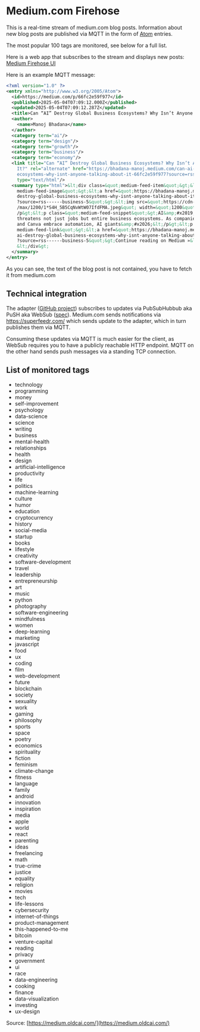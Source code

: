 # Medium.com Firehose

This is a real-time stream of medium.com blog posts. Information about new blog posts
are published via MQTT in the form of [Atom](https://en.wikipedia.org/wiki/Atom_(web_standard)) entries.

The most popular 100 tags are monitored, see below for a full list.

Here is a web app that subscribes to the stream and displays new posts: [Medium Firehose UI](https://stefan-hudelmaier.github.io/medium-firehose-ui/)

Here is an example MQTT message:

```xml
<?xml version="1.0" ?>
<entry xmlns="http://www.w3.org/2005/Atom">
  <id>https://medium.com/p/66fc2e59f977</id>
  <published>2025-05-04T07:09:12.000Z</published>
  <updated>2025-05-04T07:09:12.287Z</updated>
  <title>Can “AI” Destroy Global Business Ecosystems? Why Isn’t Anyone Talking About It?</title>
  <author>
    <name>Manoj Bhadana</name>
  </author>
  <category term="ai"/>
  <category term="design"/>
  <category term="growth"/>
  <category term="business"/>
  <category term="economy"/>
  <link title="Can “AI” Destroy Global Business Ecosystems? Why Isn’t Anyone Talking About 
    It?" rel="alternate" href="https://bhadana-manoj.medium.com/can-ai-destroy-global-business-
    ecosystems-why-isnt-anyone-talking-about-it-66fc2e59f977?source=rss------business-5" 
    type="text/html"/>
  <summary type="html">&lt;div class=&quot;medium-feed-item&quot;&gt;&lt;p class=&quot;
    medium-feed-image&quot;&gt;&lt;a href=&quot;https://bhadana-manoj.medium.com/can-ai-
    destroy-global-business-ecosystems-why-isnt-anyone-talking-about-it-66fc2e59f977
    ?source=rss------business-5&quot;&gt;&lt;img src=&quot;https://cdn-images-1.medium.com
    /max/1200/1*S4H_5B5CqNvWtW07IfdFMA.jpeg&quot; width=&quot;1200&quot;&gt;&lt;/a&gt;&lt;
    /p&gt;&lt;p class=&quot;medium-feed-snippet&quot;&gt;AI&amp;#x2019;s rapid rise
    threatens not just jobs but entire business ecosystems. As companies like Duolingo
    and Canva embrace automation, AI giants&amp;#x2026;&lt;/p&gt;&lt;p class=&quot;
    medium-feed-link&quot;&gt;&lt;a href=&quot;https://bhadana-manoj.medium.com/can-
    ai-destroy-global-business-ecosystems-why-isnt-anyone-talking-about-it-66fc2e59f977
    ?source=rss------business-5&quot;&gt;Continue reading on Medium »&lt;/a&gt;&lt;/p&gt;
    &lt;/div&gt;
  </summary>
</entry>
```

As you can see, the text of the blog post is not contained, you have to fetch it from medium.com

## Technical integration

The adapter ([GitHub project](https://github.com/stefan-hudelmaier/gcmb-medium-firehose)) subscribes to updates via PubSubHubbub aka PuSH aka WebSub ([spec](https://www.w3.org/TR/websub/)).
Medium.com sends notifications via https://superfeedr.com/ which sends update to the adapter, which in turn publishes them via MQTT.

Consuming these updates via MQTT is much easier for the client, as WebSub requires you to have a publicly reachable HTTP endpoint. MQTT on the other hand
sends push messages via a standing TCP connection.

## List of monitored tags

* technology
* programming
* money
* self-improvement
* psychology
* data-science
* science
* writing
* business
* mental-health
* relationships
* health
* design
* artificial-intelligence
* productivity
* life
* politics
* machine-learning
* culture
* humor
* education
* cryptocurrency
* history
* social-media
* startup
* books
* lifestyle
* creativity
* software-development
* travel
* leadership
* entrepreneurship
* art
* music
* python
* photography
* software-engineering
* mindfulness
* women
* deep-learning
* marketing
* javascript
* food
* ux
* coding
* film
* web-development
* future
* blockchain
* society
* sexuality
* work
* gaming
* philosophy
* sports
* space
* poetry
* economics
* spirituality
* fiction
* feminism
* climate-change
* fitness
* language
* family
* android
* innovation
* inspiration
* media
* apple
* world
* react
* parenting
* ideas
* freelancing
* math
* true-crime
* justice
* equality
* religion
* movies
* tech
* life-lessons
* cybersecurity
* internet-of-things
* product-management
* this-happened-to-me
* bitcoin
* venture-capital
* reading
* privacy
* government
* ui
* race
* data-engineering
* cooking
* finance
* data-visualization
* investing
* ux-design

Source: [https://medium.oldcai.com/](https://medium.oldcai.com/)
